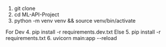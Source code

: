 1. git clone <your-repo-url>
2. cd ML-API-Project
3. python -m venv venv && source venv/bin/activate

For Dev 
4. pip install -r requirements.dev.txt
Else
5. pip install -r requirements.txt
6. uvicorn main:app --reload

